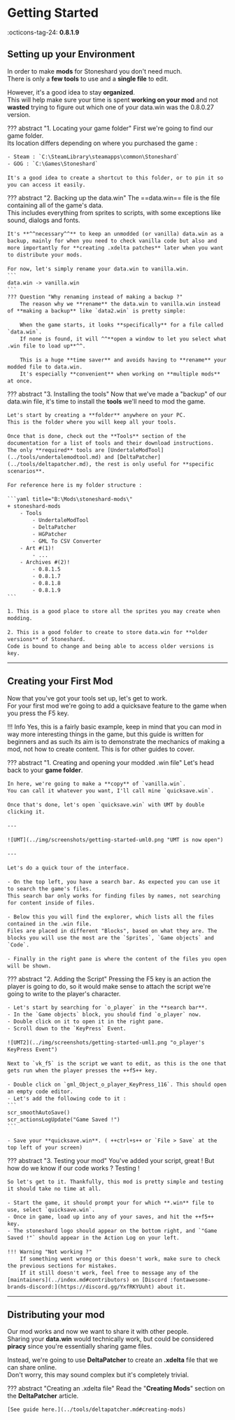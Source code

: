 # Getting Started

:octicons-tag-24: **0.8.1.9**

## Setting up your Environment

In order to make **mods** for Stoneshard you don't need much.  
There is only a **few tools** to use and a **single file** to edit.

However, it's a good idea to stay **organized**.  
This will help make sure your time is spent **working on your mod** and not **wasted** trying to figure out which one of your data.win was the 0.8.0.27 version.

??? abstract "1. Locating your game folder"
    First we're going to find our game folder.  
    Its location differs depending on where you purchased the game :  

    - Steam : `C:\SteamLibrary\steamapps\common\Stoneshard`
    - GOG : `C:\Games\Stoneshard`

    It's a good idea to create a shortcut to this folder, or to pin it so you can access it easily.

??? abstract "2. Backing up the data.win"
    The ==data.win== file is the file containing all of the game's data.  
    This includes everything from sprites to scripts, with some exceptions like sound, dialogs and fonts.

    It's **^^necessary^^** to keep an unmodded (or vanilla) data.win as a backup, mainly for when you need to check vanilla code but also and more importantly for **creating .xdelta patches** later when you want to distribute your mods.

    For now, let's simply rename your data.win to vanilla.win.
    ```
    data.win -> vanilla.win
    ```
    ??? Question "Why renaming instead of making a backup ?"
        The reason why we **rename** the data.win to vanilla.win instead of **making a backup** like `data2.win` is pretty simple:

        When the game starts, it looks **specifically** for a file called `data.win`.  
        If none is found, it will ^^**open a window to let you select what .win file to load up**^^.

        This is a huge **time saver** and avoids having to **rename** your modded file to data.win.  
        It's especially **convenient** when working on **multiple mods** at once.

??? abstract "3. Installing the tools"
    Now that we've made a "backup" of our data.win file, it's time to install the **tools** we'll need to mod the game.

    Let's start by creating a **folder** anywhere on your PC.  
    This is the folder where you will keep all your tools.

    Once that is done, check out the **Tools** section of the documentation for a list of tools and their download instructions.  
    The only **required** tools are [UndertaleModTool](../tools/undertalemodtool.md) and [DeltaPatcher](../tools/deltapatcher.md), the rest is only useful for **specific scenarios**.

    For reference here is my folder structure :

    ```yaml title="B:\Mods\stoneshard-mods\"
    + stoneshard-mods
        - Tools
            - UndertaleModTool
            - DeltaPatcher
            - HGPatcher
            - GML To CSV Converter
        - Art #(1)!
            - ...
        - Archives #(2)!
            - 0.8.1.5
            - 0.8.1.7
            - 0.8.1.8
            - 0.8.1.9
    ```

    1. This is a good place to store all the sprites you may create when modding.

    2. This is a good folder to create to store data.win for **older versions** of Stoneshard.  
    Code is bound to change and being able to access older versions is key.

---

## Creating your First Mod

Now that you've got your tools set up, let's get to work.  
For your first mod we're going to add a quicksave feature to the game when you press the F5 key.

!!! Info
    Yes, this is a fairly basic example, keep in mind that you can mod in way more interesting things in the game, but this guide is written for beginners and as such its aim is to demonstrate the mechanics of making a mod, not how to create content. This is for other guides to cover.

??? abstract "1. Creating and opening your modded .win file"
    Let's head back to your **game folder**.

    In here, we're going to make a **copy** of `vanilla.win`.     
    You can call it whatever you want, I'll call mine `quicksave.win`.

    Once that's done, let's open `quicksave.win` with UMT by double clicking it.

    ---

    ![UMT](../img/screenshots/getting-started-uml0.png "UMT is now open")

    ---

    Let's do a quick tour of the interface.

    - On the top left, you have a search bar. As expected you can use it to search the game's files.  
    This search bar only works for finding files by names, not searching for content inside of files.

    - Below this you will find the explorer, which lists all the files contained in the .win file.
    Files are placed in different "Blocks", based on what they are. The blocks you will use the most are the `Sprites`, `Game objects` and `Code`.

    - Finally in the right pane is where the content of the files you open will be shown.

??? abstract "2. Adding the Script"
    Pressing the F5 key is an action the player is going to do, so it would make sense to attach the script we're going to write to the player's character.

    - Let's start by searching for `o_player` in the **search bar**.  
    - In the `Game objects` block, you should find `o_player` now.  
    - Double click on it to open it in the right pane.
    - Scroll down to the `KeyPress` Event.

    ![UMT2](../img/screenshots/getting-started-uml1.png "o_player's KeyPress Event")

    Next to `vk_f5` is the script we want to edit, as this is the one that gets run when the player presses the ++f5++ key.

    - Double click on `gml_Object_o_player_KeyPress_116`. This should open an empty code editor.
    - Let's add the following code to it :  
    ```
    scr_smoothAutoSave()
    scr_actionsLogUpdate("Game Saved !")
    ```

    - Save your **quicksave.win**. ( ++ctrl+s++ or `File > Save` at the top left of your screen)

??? abstract "3. Testing your mod"
    You've added your script, great ! But how do we know if our code works ? Testing !

    So let's get to it. Thankfully, this mod is pretty simple and testing it should take no time at all.

    - Start the game, it should prompt your for which **.win** file to use, select `quicksave.win`.
    - Once in game, load up into any of your saves, and hit the ++f5++ key.
    - The stoneshard logo should appear on the bottom right, and `"Game Saved !"` should appear in the Action Log on your left.

    !!! Warning "Not working ?"
        If something went wrong or this doesn't work, make sure to check the previous sections for mistakes.  
        If it still doesn't work, feel free to message any of the [maintainers](../index.md#contributors) on [Discord :fontawesome-brands-discord:](https://discord.gg/YxfRKYUuht) about it.
    
---

## Distributing your mod

Our mod works and now we want to share it with other people.  
Sharing your **data.win** would technically work, but could be considered **piracy** since you're essentially sharing game files.

Instead, we're going to use **DeltaPatcher** to create an **.xdelta** file that we can share online.  
Don't worry, this may sound complex but it's completely trivial.

??? abstract "Creating an .xdelta file"
    Read the "**Creating Mods**" section on the **DeltaPatcher** article.

    [See guide here.](../tools/deltapatcher.md#creating-mods)